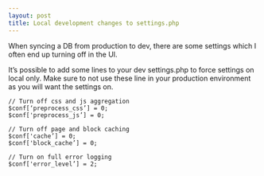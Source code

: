 ```yaml
---
layout: post
title: Local development changes to settings.php
---
```


When syncing a DB from production to dev, there are some settings which I often end up turning off in the UI.

It’s possible to add some lines to your dev settings.php to force settings on local only. Make sure to not use these line in your production environment as you will want the settings on.

```
// Turn off css and js aggregation
$conf[‘preprocess_css’] = 0;
$conf['preprocess_js’] = 0;

// Turn off page and block caching
$conf['cache’] = 0;
$conf['block_cache’] = 0;

// Turn on full error logging
$conf['error_level’] = 2;
```
